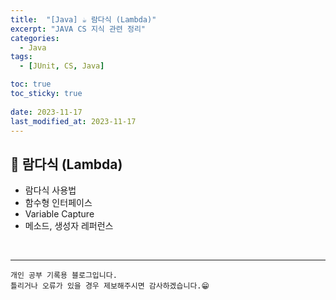 ```yaml
---
title:  "[Java] ☕ 람다식 (Lambda)"
excerpt: "JAVA CS 지식 관련 정리"
categories:
  - Java
tags:
  - [JUnit, CS, Java]

toc: true
toc_sticky: true
 
date: 2023-11-17
last_modified_at: 2023-11-17
---
```


## 📖 람다식 (Lambda)

- 람다식 사용법
- 함수형 인터페이스
- Variable Capture
- 메소드, 생성자 레퍼런스

<br>

***
    개인 공부 기록용 블로그입니다.
    틀리거나 오류가 있을 경우 제보해주시면 감사하겠습니다.😁